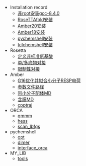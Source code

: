 - Installation record
	- [非root安装gcc-8.4.0](install/gcc.md)
	- [RoseTTAfold安装](install/rosettafold.md)
	- [Amber20安装](install/Amber20.md)
	- [Amber18安装](install/Amber18.md)
	- [pychemshell安装](install/pychemshell.md)
	- [tclchemshell安装](install/tclchemshell.md)
- Rosetta
	- [定义非标准氨基酸](Rosetta/non_standard_res.md)
	- [单/多底物对接](Rosetta/docking.md)
	- [限制性对接](Rosetta/Restricted_docking.md)
- Amber
	- [G16优化并拟合小分子RESP电荷](Amber/RESP.md)
	- [参数文件路径](Amber/parm_path.md)
	- [带小分子配体MD](Amber/Lig_contians_MD.md)
	- [含膜MD](Amber/membrance.md)
	- [cpptraj](Amber/cpptraj.md)
- ORCA
	- [qmmm](orca/qmmm.md)
	- [hess](orca/hess.md)
	- [scan_lbfgs](orca/scan.md)
- pychemshell
	- [opt](pychemshell/opt.md)
	- [dimer](pychemshell/dimer.md)
	- [interface_orca](pychemshell/orca_interface.md)
- MY_LIB
	- [tools](MY_LIB/tools.md)
